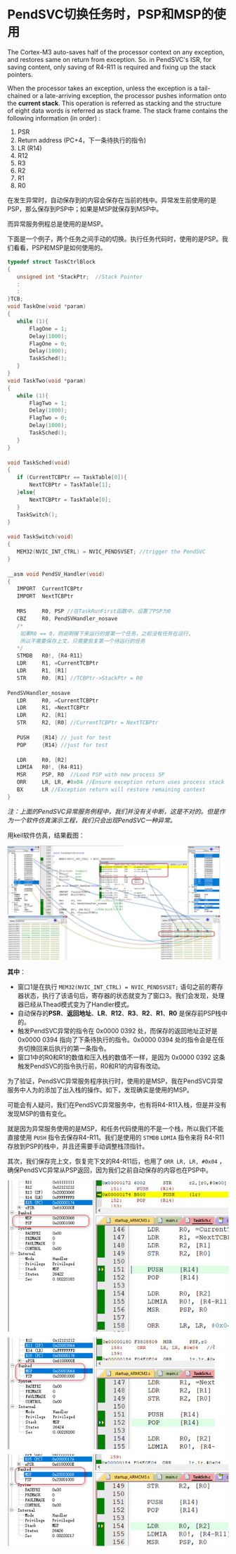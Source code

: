 # PendSVC切换任务时，PSP和MSP的使用

The Cortex-M3 auto-saves half of the processor context on any exception, and restores same on return from exception. So. in PendSVC's ISR, for saving content, only saving of R4-R11 is required and fixing up the stack pointers.

When the processor takes an exception, unless the exception is a tail-chained or a late-arriving exception, the processor pushes information onto the **current stack**. This operation is referred as stacking and the structure of eight data words is referred as stack frame. The stack frame contains the following information (in order) :
1. PSR
2. Return address (PC+4，下一条待执行的指令) 
3. LR (R14)
4. R12
5. R3
6. R2
7. R1
8. R0


在发生异常时，自动保存到的内容会保存在当前的栈中。异常发生前使用的是PSP，那么保存到PSP中；如果是MSP就保存到MSP中。

而异常服务例程总是使用的是MSP。

下面是一个例子，两个任务之间手动的切换。执行任务代码时，使用的是PSP。我们看看，PSP和MSP是如何使用的。

 ```c
typedef struct TaskCtrlBlock
{
    unsigned int *StackPtr;  //Stack Pointer
    :
    :
}TCB;
void TaskOne(void *param)
{
    while (1){
        FlagOne = 1;
        Delay(1000);
        FlagOne = 0;
        Delay(1000);     
        TaskSched();
    }
}
void TaskTwo(void *param)
{
    while (1){
        FlagTwo = 1;
        Delay(1000);
        FlagTwo = 0;
        Delay(1000); 
        TaskSched();
    }
}

void TaskSched(void)
{
    if (CurrentTCBPtr == TaskTable[0]){
        NextTCBPtr = TaskTable[1];
    }else{
        NextTCBPtr = TaskTable[0];
    }
    TaskSwitch();
}

void TaskSwitch(void)
{
    MEM32(NVIC_INT_CTRL) = NVIC_PENDSVSET; //trigger the PendSVC
}

__asm void PendSV_Handler(void)
{
    IMPORT  CurrentTCBPtr
    IMPORT  NextTCBPtr
    
    MRS     R0, PSP //在TaskRunFirst函数中，设置了PSP为0
    CBZ     R0, PendSVHandler_nosave
    /*
     如果R0 == 0，则说明接下来运行的是第一个任务，之前没有任务在运行，
     所以不需要保存上文，只需要恢复第一个待运行的任务
    */
    STMDB   R0!, {R4-R11}
    LDR     R1, =CurrentTCBPtr
    LDR     R1, [R1]
    STR     R0, [R1] //TCBPtr->StackPtr = R0

PendSVHandler_nosave    
    LDR     R0, =CurrentTCBPtr
    LDR     R1, =NextTCBPtr      
    LDR     R2, [R1]                    
    STR     R2, [R0] //CurrentTCBPtr = NextTCBPtr 

    PUSH    {R14} // just for test
    POP     {R14} //just for test
    
    LDR     R0, [R2]
    LDMIA   R0!, {R4-R11}               
    MSR     PSP, R0  //Load PSP with new process SP    
    ORR     LR, LR, #0x04 //Ensure exception return uses process stack
    BX      LR //Exception return will restore remaining context
}

 ```

*注：上面的PendSVC异常服务例程中，我们并没有关中断，这是不对的。但是作为一个软件仿真演示工程，我们只会出现PendSVC一种异常。*

用keil软件仿真，结果截图：

![usage-psp-msp](https://raw.githubusercontent.com/zhangyaaoo/ImageBed/master/rtos/usage-psp-msp.jpg)

**其中**：

- 窗口1是在执行 `MEM32(NVIC_INT_CTRL) = NVIC_PENDSVSET;` 语句之前的寄存器状态，执行了该语句后，寄存器的状态就变为了窗口3。我们会发现，处理器已经从Thead模式变为了Handler模式。
- 自动保存的**PSR**、**返回地址**、**LR**、**R12**、**R3**、**R2**、**R1**、**R0** 是保存前PSP栈中的。
- 触发PendSVC异常的指令在 0x0000 0392 处，而保存的返回地址正好是 0x0000 0394 指向了下条待执行的指令。0x0000 0394 处的指令会是在任务切换回来后执行的第一条指令。
- 窗口1中的R0和R1的数值和压入栈的数值不一样，是因为 0x0000 0392 这条触发PendSVC的指令执行前，R0和R1的内容有改动。



为了验证，PendSVC异常服务程序执行时，使用的是MSP，我在PendSVC异常服务中人为的添加了出入栈的操作。如下，发现确实是使用的MSP。

可能会有人疑问，我们在PendSVC异常服务中，也有将R4-R11入栈，但是并没有发现MSP的值有变化。

就是因为异常服务使用的是MSP，和任务代码使用的不是一个栈，所以我们不能直接使用 `PUSH` 指令去保存R4-R11。我们是使用的 `STMDB` `LDMIA` 指令来将 R4-R11 存放到PSP的栈中，并且还需要手动调整栈顶指针。

其次，我们保存完上文，恢复完下文的R4-R11后，也用了 `ORR LR, LR, #0x04`  ，确保PendSVC异常从PSP返回，因为我们之前自动保存的内容也在PSP中。

![usage-psp-msp-2](https://raw.githubusercontent.com/zhangyaaoo/ImageBed/master/rtos/usage-psp-msp-2.jpg)





